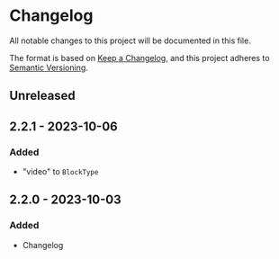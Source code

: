# Changelog

All notable changes to this project will be documented in this file.

The format is based on [Keep a Changelog](https://keepachangelog.com/en/1.0.0/),
and this project adheres to [Semantic Versioning](https://semver.org/spec/v2.0.0.html).

## Unreleased

## 2.2.1 - 2023-10-06
### Added
- "video" to `BlockType`

## 2.2.0 - 2023-10-03
### Added
- Changelog
